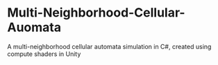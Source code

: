 # Multi-Neighborhood-Cellular-Auomata
A multi-neighborhood cellular automata simulation in C#, created using compute shaders in Unity
